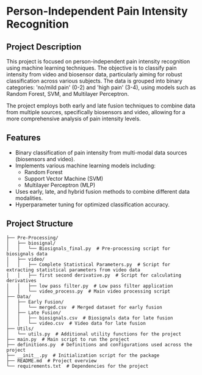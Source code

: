 

# Person-Independent Pain Intensity Recognition

## Project Description

This project is focused on person-independent pain intensity recognition using machine learning techniques. The objective is to classify pain intensity from video and biosensor data, particularly aiming for robust classification across various subjects. The data is grouped into binary categories: 'no/mild pain' (0-2) and 'high pain' (3-4), using models such as Random Forest, SVM, and Multilayer Perceptron.

The project employs both early and late fusion techniques to combine data from multiple sources, specifically biosensors and video, allowing for a more comprehensive analysis of pain intensity levels.

## Features

- Binary classification of pain intensity from multi-modal data sources (biosensors and video).
- Implements various machine learning models including:
  - Random Forest
  - Support Vector Machine (SVM)
  - Multilayer Perceptron (MLP)
- Uses early, late, and hybrid fusion methods to combine different data modalities.
- Hyperparameter tuning for optimized classification accuracy.

## Project Structure

```
├── Pre-Processing/
│   ├── biosignal/
│   │   └── Biosignals_final.py  # Pre-processing script for biosignals data
│   ├── video/
│   │   ├── Complete Statistical Parameters.py  # Script for extracting statistical parameters from video data
│   │   ├── first second derivative.py  # Script for calculating derivatives
│   │   ├── low pass filter.py  # Low pass filter application
│   │   └── video_process.py  # Main video processing script
├── Data/
│   ├── Early Fusion/
│   │   └── merged.csv  # Merged dataset for early fusion
│   ├── Late Fusion/
│   │   ├── biosignals.csv  # Biosignals data for late fusion
│   │   └── video.csv  # Video data for late fusion
├── Utils/
│   └── utils.py  # Additional utility functions for the project
├── main.py  # Main script to run the project
├── definitions.py  # Definitions and configurations used across the project
├── __init__.py  # Initialization script for the package
├── README.md  # Project overview
└── requirements.txt  # Dependencies for the project
```
